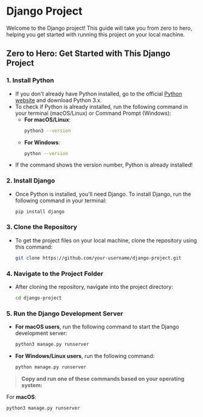 # Django Project

Welcome to the Django project! This guide will take you from zero to hero, helping you get started with running this project on your local machine.

## Zero to Hero: Get Started with This Django Project

### 1. **Install Python**
   - If you don't already have Python installed, go to the official [Python website](https://www.python.org/downloads/) and download Python 3.x.
   - To check if Python is already installed, run the following command in your terminal (macOS/Linux) or Command Prompt (Windows):
     - **For macOS/Linux**:
       ```bash
       python3 --version
       ```
     - **For Windows**:
       ```bash
       python --version
       ```
   - If the command shows the version number, Python is already installed!

### 2. **Install Django**
   - Once Python is installed, you'll need Django. To install Django, run the following command in your terminal:
     ```bash
     pip install django
     ```

### 3. **Clone the Repository**
   - To get the project files on your local machine, clone the repository using this command:
     ```bash
     git clone https://github.com/your-username/django-project.git
     ```

### 4. **Navigate to the Project Folder**
   - After cloning the repository, navigate into the project directory:
     ```bash
     cd django-project
     ```

### 5. **Run the Django Development Server**

   - **For macOS users**, run the following command to start the Django development server:
     ```bash
     python3 manage.py runserver
     ```

   - **For Windows/Linux users**, run the following command:
     ```bash
     python manage.py runserver
     ```

   > **Copy and run one of these commands based on your operating system:**

   For **macOS**:
   ```bash
   python3 manage.py runserver
